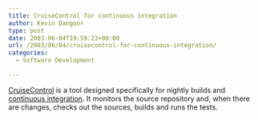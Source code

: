 ```yaml
---
title: CruiseControl for continuous integration
author: Kevin Dangoor
type: post
date: 2003-06-04T19:59:23+00:00
url: /2003/06/04/cruisecontrol-for-continuous-integration/
categories:
  - Software Development

---
```

[CruiseControl][1] is a tool designed specifically for nightly builds and [continuous integration][2]. It monitors the source repository and, when there are changes, checks out the sources, builds and runs the tests.

 [1]: http://cruisecontrol.sourceforge.net/index.html
 [2]: http://www.martinfowler.com/articles/continuousIntegration.html